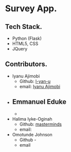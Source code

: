 # Survey App.

## Tech Stack.

- Python (Flask) 
- HTML5, CSS
- JQuery

## Contributors. 

- Iyanu Ajimobi
  - Github: [I-yan-u](https://github.com/I-yan-u)
  - email: [Iyanu Ajimobi](mailto:iyanuajimobi5000@outlook.com)
- Emmanuel Eduke
  - 
  - 
- Halima Iyke-Oginah
  - Github: [masterminds](https://github.com/masterminds)
  - email:  
- Omotunde Johnson
  - Github - [](https://github.com/I-yan-u)
  - email 